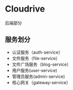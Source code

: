 # Cloudrive
后端部分


## 服务划分
- 认证服务（auth-service）
- 文件服务（file-service）
- 文件广场服务（blog-service）
- 用户服务(user-service)
- 管理员服务(admin-service)
- 核心网关（gateway-service）
